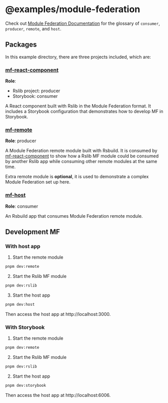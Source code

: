# @examples/module-federation

Check out [Module Federation Documentation](https://module-federation.io/) for the glossary of `consumer`, `producer`, `remote`, and `host`.

## Packages

In this example directory, there are three projects included, which are:

### [mf-react-component](./mf-react-component/)

**Role**:

- Rslib project: producer
- Storybook: consumer

A React component built with Rslib in the Module Federation format. It includes a Storybook configuration that demonstrates how to develop MF in Storybook.

### [mf-remote](./mf-remote/)

**Role**: producer

A Module Federation remote module built with Rsbuild. It is consumed by [mf-react-component](./mf-react-component/) to show how a Rslib MF module could be consumed by another Rslib app while consuming other remote modules at the same time.

Extra remote module is **optional**, it is used to demonstrate a complex Module Federation set up here.

### [mf-host](./mf-host/)

**Role**: consumer

An Rsbuild app that consumes Module Federation remote module.

## Development MF

### With host app

1. Start the remote module

```bash
pnpm dev:remote
```

2. Start the Rslib MF module

```bash
pnpm dev:rslib
```

3. Start the host app

```bash
pnpm dev:host
```

Then access the host app at http://localhost:3000.

### With Storybook

1. Start the remote module

```bash
pnpm dev:remote
```

2. Start the Rslib MF module

```bash
pnpm dev:rslib
```

2. Start the host app

```bash
pnpm dev:storybook
```

Then access the host app at http://localhost:6006.
